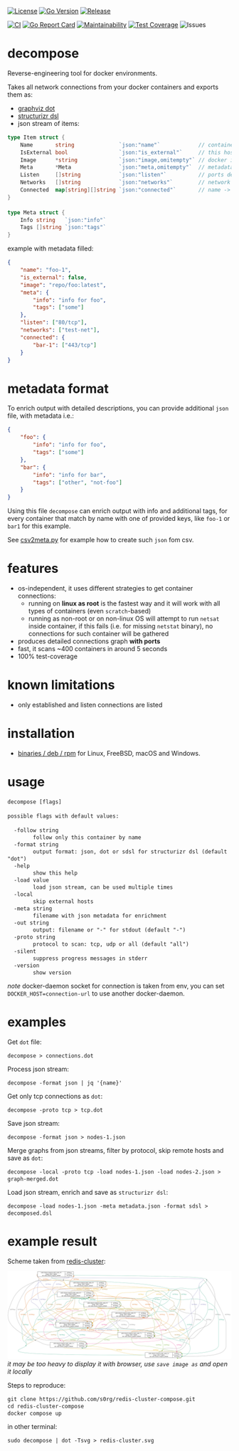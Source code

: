[![License](https://img.shields.io/badge/license-MIT%20License-blue.svg)](https://github.com/s0rg/decompose/blob/master/LICENSE)
[![Go Version](https://img.shields.io/github/go-mod/go-version/s0rg/decompose)](go.mod)
[![Release](https://img.shields.io/github/v/release/s0rg/decompose)](https://github.com/s0rg/decompose/releases/latest)

<!-- ![Downloads](https://img.shields.io/github/downloads/s0rg/decompose/total.svg) -->

[![CI](https://github.com/s0rg/decompose/workflows/ci/badge.svg)](https://github.com/s0rg/decompose/actions?query=workflow%3Aci)
[![Go Report Card](https://goreportcard.com/badge/github.com/s0rg/decompose)](https://goreportcard.com/report/github.com/s0rg/decompose)
[![Maintainability](https://api.codeclimate.com/v1/badges/1bc7c04689cf612a0f39/maintainability)](https://codeclimate.com/github/s0rg/decompose/maintainability)
[![Test Coverage](https://api.codeclimate.com/v1/badges/1bc7c04689cf612a0f39/test_coverage)](https://codeclimate.com/github/s0rg/decompose/test_coverage)
![Issues](https://img.shields.io/github/issues/s0rg/decompose)

# decompose

Reverse-engineering tool for docker environments.

Takes all network connections from your docker containers and exports them as:

- [graphviz dot](https://www.graphviz.org/doc/info/lang.html)
- [structurizr dsl](https://github.com/structurizr/dsl)
- json stream of items:

```go
type Item struct {
    Name       string              `json:"name"`            // container name
    IsExternal bool                `json:"is_external"`     // this host is external
    Image      *string             `json:"image,omitempty"` // docker image (if any)
    Meta       *Meta               `json:"meta,omitempty"`  // metadata, see below
    Listen     []string            `json:"listen"`          // ports description i.e. '443/tcp'
    Networks   []string            `json:"networks"`        // network names
    Connected  map[string][]string `json:"connected"`       // name -> ports slice
}

type Meta struct {
    Info string   `json:"info"`
    Tags []string `json:"tags"`
}
```

example with metadata filled:

```json
{
    "name": "foo-1",
    "is_external": false,
    "image": "repo/foo:latest",
    "meta": {
        "info": "info for foo",
        "tags": ["some"]
    },
    "listen": ["80/tcp"],
    "networks": ["test-net"],
    "connected": {
        "bar-1": ["443/tcp"]
    }
}
```

# metadata format

To enrich output with detailed descriptions, you can provide additional `json` file, with metadata i.e.:

```json
{
    "foo": {
        "info": "info for foo",
        "tags": ["some"]
    },
    "bar": {
        "info": "info for bar",
        "tags": ["other", "not-foo"]
    }
}
```

Using this file `decompose` can enrich output with info and additional tags, for every container that match by name with
one of provided keys, like `foo-1` or `bar1` for this example.

See [csv2meta.py](script/csv2meta.py) for example how to create such `json` fom csv.

# features

- os-independent, it uses different strategies to get container connections:
  - running on **linux as root** is the fastest way and it will work with all types of containers (even
    `scratch`-based)
  - running as non-root or on non-linux OS will attempt to run `netsat` inside container, if this fails
    (i.e. for missing `netstat` binary), no connections for such container will be gathered
- produces detailed connections graph **with ports**
- fast, it scans ~400 containers in around 5 seconds
- 100% test-coverage

# known limitations

- only established and listen connections are listed

# installation

- [binaries / deb / rpm](https://github.com/s0rg/decompose/releases) for Linux, FreeBSD, macOS and Windows.

# usage

```
decompose [flags]

possible flags with default values:

  -follow string
        follow only this container by name
  -format string
        output format: json, dot or sdsl for structurizr dsl (default "dot")
  -help
        show this help
  -load value
        load json stream, can be used multiple times
  -local
        skip external hosts
  -meta string
        filename with json metadata for enrichment
  -out string
        output: filename or "-" for stdout (default "-")
  -proto string
        protocol to scan: tcp, udp or all (default "all")
  -silent
        suppress progress messages in stderr
  -version
        show version
```

*note* docker-daemon socket for connection is taken from env, you can set `DOCKER_HOST=connection-url` to use another
docker-daemon.

# examples

Get `dot` file:

```shell
decompose > connections.dot
```

Process json stream:

```shell
decompose -format json | jq '{name}'
```

Get only tcp connections as `dot`:

```shell
decompose -proto tcp > tcp.dot
```

Save json stream:

```shell
decompose -format json > nodes-1.json
```

Merge graphs from json streams, filter by protocol, skip remote hosts and save as `dot`:

```shell
decompose -local -proto tcp -load nodes-1.json -load nodes-2.json > graph-merged.dot
```

Load json stream, enrich and save as `structurizr dsl`:

```shell
decompose -load nodes-1.json -meta metadata.json -format sdsl > decomposed.dsl
```

# example result

Scheme taken from [redis-cluster](https://github.com/s0rg/redis-cluster-compose):

![svg](https://github.com/s0rg/redis-cluster-compose/blob/main/redis-cluster.svg) *it may be too heavy to display it with
browser, use `save image as` and open it locally*

Steps to reproduce:

```shell
git clone https://github.com/s0rg/redis-cluster-compose.git
cd redis-cluster-compose
docker compose up
```

in other terminal:

```shell
sudo decompose | dot -Tsvg > redis-cluster.svg
```
